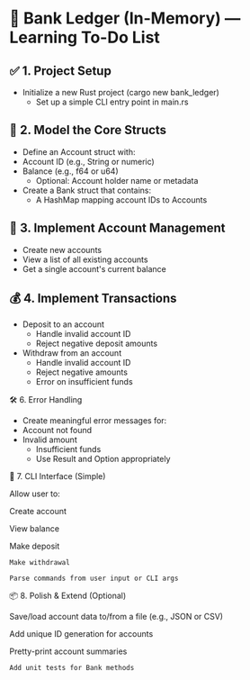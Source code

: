# 🧾 Bank Ledger (In-Memory) — Learning To-Do List
## ✅ 1. Project Setup
- Initialize a new Rust project (cargo new bank_ledger)
    - Set up a simple CLI entry point in main.rs

## 🧍 2. Model the Core Structs
- Define an Account struct with:
- Account ID (e.g., String or numeric)
- Balance (e.g., f64 or u64)
    - Optional: Account holder name or metadata
- Create a Bank struct that contains:
    - A HashMap mapping account IDs to Accounts

## 💸 3. Implement Account Management
- Create new accounts
- View a list of all existing accounts
- Get a single account's current balance

## 💰 4. Implement Transactions
- Deposit to an account
    - Handle invalid account ID
    - Reject negative deposit amounts
- Withdraw from an account
    - Handle invalid account ID
    - Reject negative amounts
    - Error on insufficient funds

🛠️ 6. Error Handling
- Create meaningful error messages for:
- Account not found
- Invalid amount
    - Insufficient funds
    - Use Result and Option appropriately

🧼 7. CLI Interface (Simple)

Allow user to:

Create account

View balance

Make deposit

    Make withdrawal

    Parse commands from user input or CLI args

📦 8. Polish & Extend (Optional)

Save/load account data to/from a file (e.g., JSON or CSV)

Add unique ID generation for accounts

Pretty-print account summaries

    Add unit tests for Bank methods

